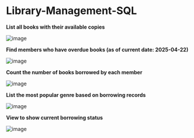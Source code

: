 # Library-Management-SQL
**List all books with their available copies**

![image](https://github.com/user-attachments/assets/968dae5f-1807-4661-a601-bd65f59014f1)


**Find members who have overdue books (as of current date: 2025-04-22)**

![image](https://github.com/user-attachments/assets/feea0b33-c8a6-4efd-8f75-d7704622ddfc)


**Count the number of books borrowed by each member**

![image](https://github.com/user-attachments/assets/080d7375-75dc-4abd-b272-f966dbcc3a04)


**List the most popular genre based on borrowing records**

![image](https://github.com/user-attachments/assets/1b41e098-4a3f-4c99-bbf4-85c20fb82f02)

**View to show current borrowing status**

![image](https://github.com/user-attachments/assets/1ddae15f-e000-4989-beed-656219497163)


